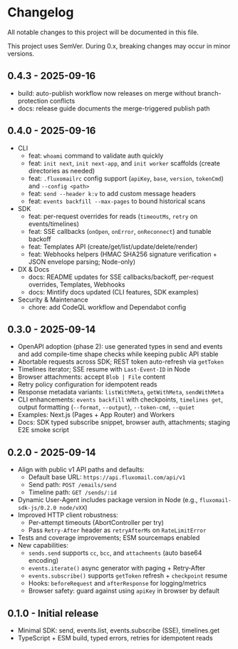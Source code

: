 # Changelog

All notable changes to this project will be documented in this file.

This project uses SemVer. During 0.x, breaking changes may occur in minor versions.

## 0.4.3 - 2025-09-16
- build: auto-publish workflow now releases on merge without branch-protection conflicts
- docs: release guide documents the merge-triggered publish path

## 0.4.0 - 2025-09-16
- CLI
  - feat: `whoami` command to validate auth quickly
  - feat: `init next`, `init next-app`, and `init worker` scaffolds (create directories as needed)
  - feat: `.fluxomailrc` config support (`apiKey`, `base`, `version`, `tokenCmd`) and `--config <path>`
  - feat: `send --header k:v` to add custom message headers
  - feat: `events backfill --max-pages` to bound historical scans
- SDK
  - feat: per-request overrides for reads (`timeoutMs`, `retry` on events/timelines)
  - feat: SSE callbacks (`onOpen`, `onError`, `onReconnect`) and tunable backoff
  - feat: Templates API (create/get/list/update/delete/render)
  - feat: Webhooks helpers (HMAC SHA256 signature verification + JSON envelope parsing; Node-only)
- DX & Docs
  - docs: README updates for SSE callbacks/backoff, per-request overrides, Templates, Webhooks
  - docs: Mintlify docs updated (CLI features, SDK examples)
- Security & Maintenance
  - chore: add CodeQL workflow and Dependabot config

## 0.3.0 - 2025-09-14
- OpenAPI adoption (phase 2): use generated types in send and events and add compile-time shape checks while keeping public API stable
- Abortable requests across SDK; REST token auto-refresh via `getToken`
- Timelines iterator; SSE resume with `Last-Event-ID` in Node
- Browser attachments: accept `Blob | File` content
- Retry policy configuration for idempotent reads
- Response metadata variants: `listWithMeta`, `getWithMeta`, `sendWithMeta`
- CLI enhancements: `events backfill` with checkpoints, `timelines get`, output formatting (`--format`, `--output`), `--token-cmd`, `--quiet`
- Examples: Next.js (Pages + App Router) and Workers
- Docs: SDK typed subscribe snippet, browser auth, attachments; staging E2E smoke script

## 0.2.0 - 2025-09-14
- Align with public v1 API paths and defaults:
  - Default base URL: `https://api.fluxomail.com/api/v1`
  - Send path: `POST /emails/send`
  - Timeline path: `GET /sends/:id`
- Dynamic User-Agent includes package version in Node (e.g., `fluxomail-sdk-js/0.2.0 node/vXX`)
- Improved HTTP client robustness:
  - Per-attempt timeouts (AbortController per try)
  - Pass `Retry-After` header as `retryAfterMs` on `RateLimitError`
- Tests and coverage improvements; ESM sourcemaps enabled
- New capabilities:
  - `sends.send` supports `cc`, `bcc`, and `attachments` (auto base64 encoding)
  - `events.iterate()` async generator with paging + Retry‑After
  - `events.subscribe()` supports `getToken` refresh + `checkpoint` resume
  - Hooks: `beforeRequest` and `afterResponse` for logging/metrics
  - Browser safety: guard against using `apiKey` in browser by default

## 0.1.0 - Initial release
- Minimal SDK: send, events.list, events.subscribe (SSE), timelines.get
- TypeScript + ESM build, typed errors, retries for idempotent reads
